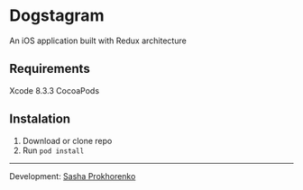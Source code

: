 # Dogstagram

An iOS application  built with Redux architecture

## Requirements
Xcode 8.3.3
CocoaPods

## Instalation

1. Download or clone repo
2. Run `pod install`

--------
Development: [Sasha Prokhorenko](https://twitter.com/minikin)

